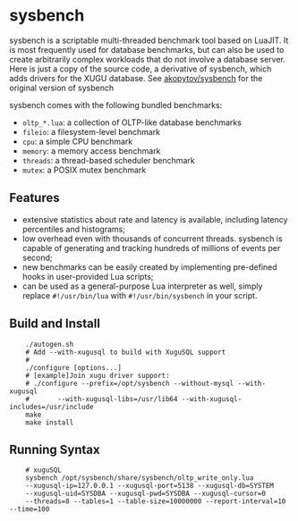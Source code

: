 # sysbench

sysbench is a scriptable multi-threaded benchmark tool based on
LuaJIT. It is most frequently used for database benchmarks, but can also
be used to create arbitrarily complex workloads that do not involve a
database server. Here is just a copy of the source code, a derivative 
of sysbench, which adds drivers for the XUGU database. See 
[akopytov/sysbench](https://github.com/akopytov/sysbench) 
for the original version of sysbench

sysbench comes with the following bundled benchmarks:

- `oltp_*.lua`: a collection of OLTP-like database benchmarks
- `fileio`: a filesystem-level benchmark
- `cpu`: a simple CPU benchmark
- `memory`: a memory access benchmark
- `threads`: a thread-based scheduler benchmark
- `mutex`: a POSIX mutex benchmark

## Features

- extensive statistics about rate and latency is available, including
  latency percentiles and histograms;
- low overhead even with thousands of concurrent threads. sysbench is
  capable of generating and tracking hundreds of millions of events per
  second;
- new benchmarks can be easily created by implementing pre-defined hooks
  in user-provided Lua scripts;
- can be used as a general-purpose Lua interpreter as well, simply
  replace `#!/usr/bin/lua` with `#!/usr/bin/sysbench` in your script.


## Build and Install
``` shell
    ./autogen.sh
    # Add --with-xugusql to build with XuguSQL support
    # 
    ./configure [options...]
    # [example]Join xugu driver support:
    # ./configure --prefix=/opt/sysbench --without-mysql --with-xugusql
    #       --with-xugusql-libs=/usr/lib64 --with-xugusql-includes=/usr/include
    make 
    make install
```

## Running Syntax
``` shell
    # xuguSQL
    sysbench /opt/sysbench/share/sysbench/oltp_write_only.lua
    --xugusql-ip=127.0.0.1 --xugusql-port=5138 --xugusql-db=SYSTEM
    --xugusql-uid=SYSDBA --xugusql-pwd=SYSDBA --xugusql-cursor=0
    --threads=8 --tables=1 --table-size=10000000 --report-interval=10 --time=100
```


